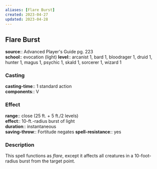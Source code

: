 ```yaml
---
aliases: [Flare Burst]
created: 2023-04-27
updated: 2023-04-28
---
```


## Flare Burst

**source**:: Advanced Player's Guide pg. 223  
**school**:: evocation (light)
**level**:: arcanist 1, bard 1, bloodrager 1, druid 1, hunter 1, magus 1, psychic 1, skald 1, sorcerer 1, wizard 1

### Casting

**casting-time**:: 1 standard action  
**components**:: V

### Effect

**range**:: close (25 ft. + 5 ft./2 levels)  
**effect**:: 10-ft.-radius burst of light  
**duration**:: instantaneous  
**saving-throw**:: Fortitude negates
**spell-resistance**:: yes

### Description

This spell functions as *flare*, except it affects all creatures in a 10-foot-radius burst from the target point.
